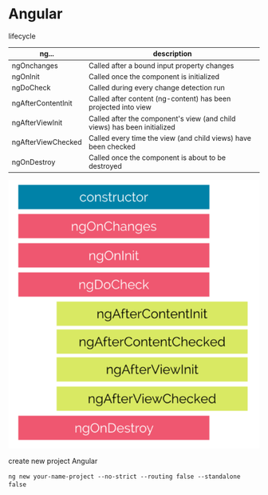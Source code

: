 # Angular

lifecycle

| ng...              | description                                                              |
| ------------------ | ------------------------------------------------------------------------ |
| ngOnchanges        | Called after a bound input property changes                              |
| ngOnlnit           | Called once the component is initialized                                 |
| ngDoCheck          | Called during every change detection run                                 |
| ngAfterContentlnit | Called after content (ng-content) has been projected into view           |
| ngAfterViewlnit    | Called after the component's view (and child views) has been initialized |
| ngAfterViewChecked | Called every time the view (and child views) have been checked           |
| ngOnDestroy        | Called once the component is about to be destroyed                       |

![Alt text](image.png)

create new project Angular

```terminal
ng new your-name-project --no-strict --routing false --standalone false
```
